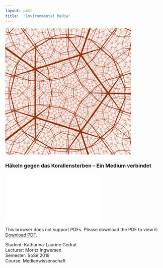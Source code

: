 ```yaml
---
layout: post
title:  "Environmental Media"
---
```

<img src="/images/environmental_media/kg-Hyperbolic_orthogonal_dodecahedral_honeycomb.jpeg" alt="kg-Hyperbolic_orthogonal_dodecahedral_honeycomb.jpeg" width="400" height="auto"/><br>

### Häkeln gegen das Korallensterben – Ein Medium verbindet<br>

<!-- <embed src="/images/environmental_media/kg-Environmental_Media_Termpaper.pdf" width="100%" height="500px"
 type="application/pdf"> -->

 <object data="/images/environmental_media/kg-Environmental_Media_Termpaper.pdf" type="application/pdf" width="100%" height="500px">
    <embed src="/images/environmental_media/kg-Environmental_Media_Termpaper.pdf">
        <p>This browser does not support PDFs. Please download the PDF to view it: <a href="/images/environmental_media/kg-Environmental_Media_Termpaper.pdf">Download PDF</a>.</p>
    </embed>
</object>


Student: Katharina-Laurine Gedrat <br>
Lecturer: Moritz Ingwersen <br>
Semester: SoSe 2019 <br>
Course: Medienwissenschaft